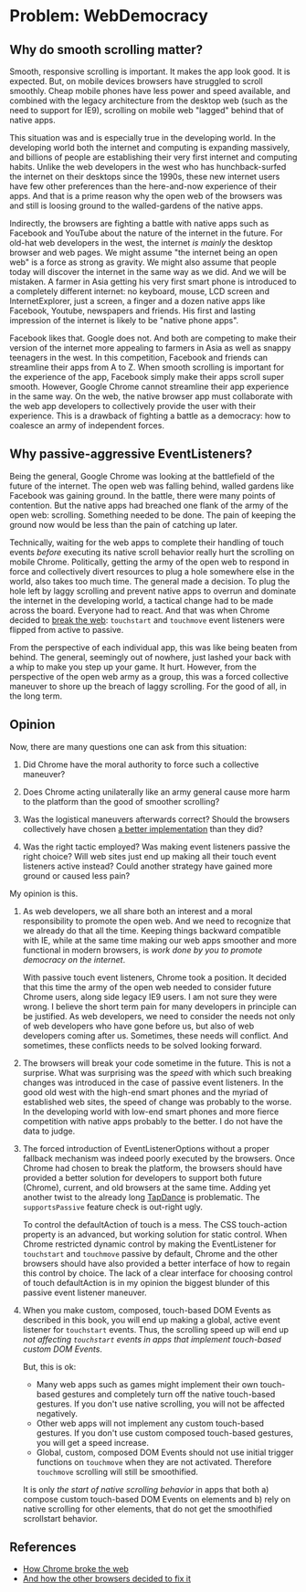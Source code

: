 # Problem: WebDemocracy

## Why do smooth scrolling matter?

Smooth, responsive scrolling is important. It makes the app look good. It is expected.
But, on mobile devices browsers have struggled to scroll smoothly. 
Cheap mobile phones have less power and speed available, and combined with the legacy architecture
from the desktop web (such as the need to support for IE9), scrolling on mobile web "lagged" behind 
that of native apps.

This situation was and is especially true in the developing world.
In the developing world both the internet and computing is expanding massively,
and billions of people are establishing their very first internet and computing habits.
Unlike the web developers in the west who has hunchback-surfed the internet on their 
desktops since the 1990s, these new internet users have few other preferences than the here-and-now
experience of their apps.
And that is a prime reason why the open web of the browsers was and still is loosing ground to the
walled-gardens of the native apps. 

Indirectly, the browsers are fighting a battle with native apps such as Facebook and YouTube about
the nature of the internet in the future. For old-hat web developers in the west, 
the internet *is mainly* the desktop browser and web pages. We might assume "the internet 
being an open web" is a force as strong as gravity. We might also assume that people today 
will discover the internet in the same way as we did. And we will be mistaken.
A farmer in Asia getting his very first smart phone is introduced to a completely different internet: 
no keyboard, mouse, LCD screen and InternetExplorer, just a screen, a finger and 
a dozen native apps like Facebook, Youtube, newspapers and friends. 
His first and lasting impression of the internet is likely to be "native phone apps".

Facebook likes that. Google does not. And both are competing to make their version of the internet 
more appealing to farmers in Asia as well as snappy teenagers in the west. In this competition, Facebook 
and friends can streamline their apps from A to Z. When smooth scrolling is important for the 
experience of the app, Facebook simply make their apps scroll super smooth. However, Google Chrome 
cannot streamline their app experience in the same way. On the web, the native browser app must 
collaborate with the web app developers to collectively provide the user with their experience.
This is a drawback of fighting a battle as a democracy: how to coalesce an army of independent forces.

## Why passive-aggressive EventListeners?

Being the general, Google Chrome was looking at the battlefield of the future of the internet. The
open web was falling behind, walled gardens like Facebook was gaining ground. In the battle, there 
were many points of contention. But the native apps had breached one flank of the army of the open web:
scrolling. Something needed to be done. The pain of keeping the ground now would be less than the
pain of catching up later. 

Technically, waiting for the web apps to complete their handling of touch events *before* executing 
its native scroll behavior really hurt the scrolling on mobile Chrome. 
Politically, getting the army of the open web to respond in force and collectively divert resources 
to plug a hole somewhere else in the world, also takes too much time. The general made a decision. To plug the hole left by laggy scrolling and
prevent native apps to overrun and dominate the internet in the developing world, 
a tactical change had to be made across the board. Everyone had to react. And that was when Chrome 
decided to [break the web](): `touchstart` and `touchmove` event listeners were flipped from active 
to passive.

From the perspective of each individual app, this was like being beaten from behind. 
The general, seemingly out of nowhere, just lashed your back with a whip to make you step up your game. 
It hurt. However, from the perspective of the open web army as a group, this was a forced collective
maneuver to shore up the breach of laggy scrolling. For the good of all, in the long term.

## Opinion

Now, there are many questions one can ask from this situation:

1. Did Chrome have the moral authority to force such a collective maneuver? 

2. Does Chrome acting unilaterally like an army general cause more harm to the 
   platform than the good of smoother scrolling?

3. Was the logistical maneuvers afterwards correct?
   Should the browsers collectively have chosen [a better implementation](https://github.com/whatwg/dom/issues/491)
   than they did?
   
4. Was the right tactic employed? Was making event listeners passive the right choice?
   Will web sites just end up making all their touch event listeners active instead?
   Could another strategy have gained more ground or caused less pain?
   
My opinion is this.

1. As web developers, we all share both an interest and a moral responsibility to promote the open web.
   And we need to recognize that we already do that all the time. Keeping things backward compatible 
   with IE, while at the same time making our web apps smoother and more functional in modern browsers,
   is *work done by you to promote democracy on the internet*.
   
   With passive touch event listeners, Chrome took a position. It decided that this time the army of 
   the open web needed to consider future Chrome users, along side legacy IE9 users. I am not sure
   they were wrong. I believe the short term pain for many developers in principle can be justified.
   As web developers, we need to consider the needs not only of web developers who have gone before
   us, but also of web developers coming after us. Sometimes, these needs will conflict. And sometimes,
   these conflicts needs to be solved looking forward.
   
2. The browsers will break your code sometime in the future. This is not a surprise.
   What was surprising was the *speed* with which such breaking changes was introduced in the case of
   passive event listeners.
   In the good old west with the high-end smart phones and the myriad of established web sites, 
   the speed of change was probably to the worse. In the developing world with low-end smart 
   phones and more fierce competition with native apps probably to the better. I do not have the data
   to judge.
   
3. The forced introduction of EventListenerOptions without a proper fallback mechanism was 
   indeed poorly executed by the browsers. Once Chrome had chosen to break the platform,
   the browsers should have provided a better solution for developers to support both future (Chrome), 
   current, and old browsers at the same time. Adding yet another twist to the already long 
   [TapDance](TapDance) is problematic. The `supportsPassive` feature check is out-right ugly. 
   
   To control the defaultAction of touch is a mess. The CSS touch-action property is an advanced, but 
   working solution for static control. When Chrome restricted dynamic control by making the
   EventListener for `touchstart` and `touchmove` passive by default, Chrome and the other browsers
   should have also provided a better interface of how to regain this control by choice.
   The lack of a clear interface for choosing control of touch defaultAction is in my opinion the
   biggest blunder of this passive event listener maneuver.

4. When you make custom, composed, touch-based DOM Events as described in this book, 
   you will end up making a global, active event listener for `touchstart` events.
   Thus, the scrolling speed up will end up *not affecting `touchstart` events in apps that
   implement touch-based custom DOM Events*. 
   
   But, this is ok:
    * Many web apps such as games might implement their own touch-based gestures 
      and completely turn off the native touch-based gestures. If you don't use native scrolling,
      you will not be affected negatively.
    * Other web apps will not implement any custom touch-based gestures. If you don't use custom
      composed touch-based gestures, you will get a speed increase.
    * Global, custom, composed DOM Events should not use initial trigger functions on `touchmove` when
      they are not activated. Therefore `touchmove` scrolling will still be smoothified.
   
   It is only *the start of native scrolling behavior* in apps that both a) compose custom touch-based 
   DOM Events on elements and b) rely on native scrolling for other elements, that do not get the
   smoothified scrollstart behavior.
   
## References

 * [How Chrome broke the web](http://tonsky.me/blog/chrome-intervention/) 
 * [And how the other browsers decided to fix it](https://github.com/whatwg/dom/issues/491) 